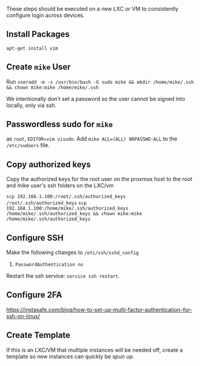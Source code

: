 These steps should be executed on a new LXC or VM to consistently configure login across devices.

## Install Packages

`apt-get install vim`

## Create `mike` User

Run `useradd -m -s /usr/bin/bash -G sudo mike && mkdir /home/mike/.ssh && chown mike:mike /home/mike/.ssh`

We intentionally don't set a password so the user cannot be signed into locally, only via ssh.

## Passwordless sudo for `mike`

as `root`, `EDITOR=vim visudo`. Add `mike ALL=(ALL) NOPASSWD:ALL` to the `/etc/sudoers` file.

## Copy authorized keys

Copy the authorized keys for the root user on the proxmox host to the root and mike user's ssh folders on the LXC/vm

`scp 192.168.1.100:/root/.ssh/authorized_keys /root/.ssh/authorized_keys`
`scp 192.168.1.100:/home/mike/.ssh/authorized_keys /home/mike/.ssh/authorized_keys && chown mike:mike /home/mike/.ssh/authorized_keys`

## Configure SSH

Make the following changes to `/etc/ssh/sshd_config`

1. `PasswordAuthentication no` 

Restart the ssh service: `service ssh restart`.

## Configure 2FA

https://instasafe.com/blog/how-to-set-up-multi-factor-authentication-for-ssh-on-linux/

## Create Template

If this is an LXC/VM that multiple instances will be needed off, create a template so new instances can quickly be spun up.